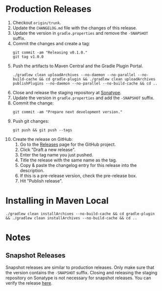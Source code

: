 # Production Releases

1. Checkout `origin/trunk`.
1. Update the `CHANGELOG.md` file with the changes of this release.
1. Update the version in `gradle.properties` and remove the `-SNAPSHOT` suffix.
1. Commit the changes and create a tag:
   ```
   git commit -am "Releasing v0.1.0."
   git tag v1.0.0
   ```
1. Push the artifacts to Maven Central and the Gradle Plugin Portal.
   ```
   ./gradlew clean uploadArchives --no-daemon --no-parallel --no-build-cache && cd gradle-plugin && ./gradlew clean uploadArchives publishPlugins --no-daemon --no-parallel --no-build-cache && cd ..
   ```
1. Close and release the staging repository at [Sonatype](https://oss.sonatype.org).
1. Update the version in `gradle.properties` and add the `-SNAPSHOT` suffix.
1. Commit the change:
   ```
   git commit -am "Prepare next development version."
   ```
1. Push git changes:
   ```
   git push && git push --tags
   ```
1. Create the release on GitHub:
   1. Go to the [Releases](https://github.com/square/hephaestus/releases) page for the GitHub project.
   1. Click "Draft a new release".
   1. Enter the tag name you just pushed.
   1. Title the release with the same name as the tag.
   1. Copy & paste the changelog entry for this release into the description.
   1. If this is a pre-release version, check the pre-release box.
   1. Hit "Publish release".

# Installing in Maven Local

```
./gradlew clean installArchives --no-build-cache && cd gradle-plugin && ./gradlew clean installArchives --no-build-cache && cd ..
```

# Notes

## Snapshot Releases

Snapshot releases are similar to production releases. Only make sure that the version contains the
`-SNAPSHOT` suffix. Closing and releasing the staging repository on Sonatype is not necessary for
snapshot releases. You can verify the release [here](https://oss.sonatype.org/content/repositories/snapshots/com/squareup/hephaestus/).
